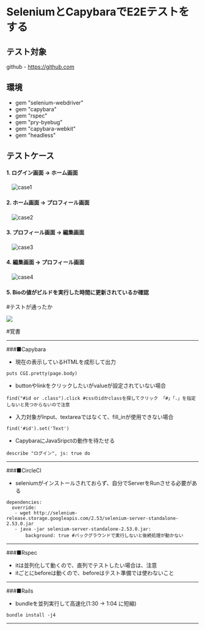 # SeleniumとCapybaraでE2Eテストをする

## テスト対象

github - https://github.com

## 環境

* gem "selenium-webdriver"
* gem "capybara"
* gem "rspec"
* gem "pry-byebug"
* gem "capybara-webkit"
* gem "headless"

## テストケース

#### 1. ログイン画面 -> ホーム画面
　![case1](https://raw.githubusercontent.com/wiki/reflex-circle/selenium-ruby/github_login.png)

#### 2. ホーム画面 -> プロフィール画面
　![case2](https://raw.githubusercontent.com/wiki/reflex-circle/selenium-ruby/github_home.png)
　
#### 3. プロフィール画面 -> 編集画面
　![case3](https://raw.githubusercontent.com/wiki/reflex-circle/selenium-ruby/github_profile.png)

#### 4. 編集画面 -> プロフィール画面
　![case4](https://raw.githubusercontent.com/wiki/reflex-circle/selenium-ruby/github_edit.png)

#### 5. Bioの値がビルドを実行した時間に更新されているか確認　

#テストが通ったか

<img src="https://circleci.com/gh/reflex-circle/selenium-ruby.svg?style=shield&circle-token=fbadcabe515d1f7d0d54175159cfe12ebb5a01ab">

#覚書
_________________________________________________________________________________________________________
###■Capybara

* 現在の表示しているHTMLを成形して出力

```
puts CGI.pretty(page.body)
```

* buttonやlinkをクリックしたいがvalueが設定されていない場合

```
find("#id or .class").click #cssのidかclassを探してクリック 「#」「.」を指定しないと見つからないので注意
```

* 入力対象がInput、textareaではなくて、fill_inが使用できない場合

```
find('#id').set('Text') 
```

* CapybaraにJavaSripctの動作を待たせる

```
describe "ログイン", js: true do
```
_________________________________________________________________________________________________________
###■CircleCI

* seleniumがインストールされておらず、自分でServerをRunさせる必要がある

```
dependencies:
  override:
   - wget http://selenium-release.storage.googleapis.com/2.53/selenium-server-standalone-2.53.0.jar
   - java -jar selenium-server-standalone-2.53.0.jar:
       background: true #バックグラウンドで実行しないと後続処理が動かない
```
_________________________________________________________________________________________________________
###■Rspec

* itは並列化して動くので、直列でテストしたい場合は、注意
* itごとにbeforeは動くので、beforeはテスト準備では使わないこと

_________________________________________________________________________________________________________
###■Rails

* bundleを並列実行して高速化(1:30 -> 1:04 に短縮)

```
bundle install -j4
```
_________________________________________________________________________________________________________
